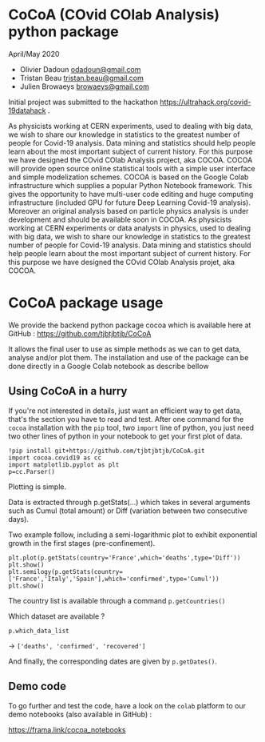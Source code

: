 CoCoA (COvid COlab Analysis) python package
===========================================
April/May 2020

* Olivier Dadoun odadoun@gmail.com
* Tristan Beau tristan.beau@gmail.com
* Julien Browaeys browaeys@gmail.com

Initial project was submitted to the hackathon https://ultrahack.org/covid-19datahack .

As physicists working at CERN experiments, used to dealing with big data, we wish to share our knowledge in statistics to the greatest number of people for Covid-19 analysis. Data mining and statistics should help people learn about the most important subject of current history. For this purpose we have designed the COvid COlab Analysis project, aka COCOA. COCOA will provide open source online statistical tools with a simple user interface and simple modelization schemes. COCOA is based on the Google Colab infrastructure which supplies a popular Python Notebook framework. This gives the opportunity to have multi-user code editing and huge computing infrastructure (included GPU for future Deep Learning Covid-19 analysis). Moreover an original analysis based on particle physics analysis is under development and should be available soon in COCOA.
As physicists working at CERN experiments or data analysts in physics, used to dealing with big data, we wish to share our knowledge in statistics to the greatest number of people for Covid-19 analysis. Data mining and statistics should help people learn about the most important subject of current history.  For this purpose we have designed the COvid COlab Analysis projet, aka COCOA.

# CoCoA package usage

We provide the backend python package cocoa which is available here at GitHub : https://github.com/tjbtjbtjb/CoCoA

It allows the final user to use as simple methods as we can to get data, analyse and/or plot them. The installation and use of the package can be done directly in a Google Colab notebook as describe bellow

##  Using CoCoA in a hurry

If you're not interested in details, just want an efficient way to get data, that's the section you have to read and test. After one command for the `cocoa` installation with the `pip` tool, two `import` line of python, you just need two other lines of python in your notebook to get your first plot of data.

```
!pip install git+https://github.com/tjbtjbtjb/CoCoA.git
import cocoa.covid19 as cc
import matplotlib.pyplot as plt
p=cc.Parser()
```

Plotting is simple.

Data is extracted through p.getStats(...) which takes in several arguments such as Cumul (total amount) or Diff (variation between two consecutive days).

Two example follow, including a semi-logarithmic plot to exhibit exponential growth in the first stages (pre-confinement).

```
plt.plot(p.getStats(country='France',which='deaths',type='Diff'))
plt.show()
plt.semilogy(p.getStats(country=['France','Italy','Spain'],which='confirmed',type='Cumul'))
plt.show()
```

The country list is available through a command `p.getCountries()`

Which dataset are available ? 
```
p.which_data_list
```
→ `['deaths', 'confirmed', 'recovered']`

And finally, the corresponding dates are given by `p.getDates()`.

## Demo code

To go further and test the code, have a look on the `colab` platform to our demo notebooks (also available in GitHub) :

https://frama.link/cocoa_notebooks




